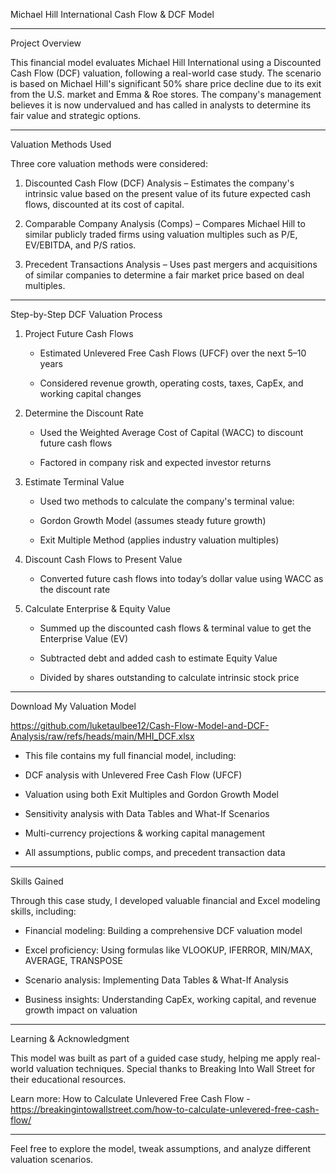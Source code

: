 Michael Hill International Cash Flow & DCF Model

****

Project Overview

This financial model evaluates Michael Hill International using a Discounted Cash Flow (DCF) valuation, following a real-world case study. 
The scenario is based on Michael Hill's significant 50% share price decline due to its exit from the U.S. market and Emma & Roe stores. 
The company's management believes it is now undervalued and has called in analysts to determine its fair value and strategic options.

****

Valuation Methods Used

Three core valuation methods were considered:

1. Discounted Cash Flow (DCF) Analysis – Estimates the company's intrinsic value based on the present value of its future expected cash flows, discounted at its cost of capital.

2. Comparable Company Analysis (Comps) – Compares Michael Hill to similar publicly traded firms using valuation multiples such as P/E, EV/EBITDA, and P/S ratios.

3. Precedent Transactions Analysis – Uses past mergers and acquisitions of similar companies to determine a fair market price based on deal multiples.

****   

Step-by-Step DCF Valuation Process

1. Project Future Cash Flows

    * Estimated Unlevered Free Cash Flows (UFCF) over the next 5–10 years

    * Considered revenue growth, operating costs, taxes, CapEx, and working capital changes

2. Determine the Discount Rate

    * Used the Weighted Average Cost of Capital (WACC) to discount future cash flows

    * Factored in company risk and expected investor returns

3. Estimate Terminal Value

    * Used two methods to calculate the company's terminal value:

    * Gordon Growth Model (assumes steady future growth)

    * Exit Multiple Method (applies industry valuation multiples)

4. Discount Cash Flows to Present Value

    * Converted future cash flows into today’s dollar value using WACC as the discount rate

5. Calculate Enterprise & Equity Value

    * Summed up the discounted cash flows & terminal value to get the Enterprise Value (EV)

    * Subtracted debt and added cash to estimate Equity Value

    * Divided by shares outstanding to calculate intrinsic stock price

****

Download My Valuation Model

https://github.com/luketaulbee12/Cash-Flow-Model-and-DCF-Analysis/raw/refs/heads/main/MHI_DCF.xlsx

* This file contains my full financial model, including:

* DCF analysis with Unlevered Free Cash Flow (UFCF)

* Valuation using both Exit Multiples and Gordon Growth Model

* Sensitivity analysis with Data Tables and What-If Scenarios

* Multi-currency projections & working capital management

* All assumptions, public comps, and precedent transaction data

****

Skills Gained

Through this case study, I developed valuable financial and Excel modeling skills, including:

* Financial modeling: Building a comprehensive DCF valuation model

* Excel proficiency: Using formulas like VLOOKUP, IFERROR, MIN/MAX, AVERAGE, TRANSPOSE

* Scenario analysis: Implementing Data Tables & What-If Analysis

* Business insights: Understanding CapEx, working capital, and revenue growth impact on valuation

****

Learning & Acknowledgment

This model was built as part of a guided case study, helping me apply real-world valuation techniques. Special thanks to Breaking Into Wall Street for their educational resources.

Learn more: How to Calculate Unlevered Free Cash Flow - https://breakingintowallstreet.com/how-to-calculate-unlevered-free-cash-flow/

****

Feel free to explore the model, tweak assumptions, and analyze different valuation scenarios.
